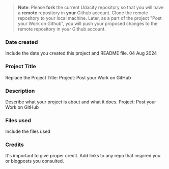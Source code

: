 >**Note**: Please **fork** the current Udacity repository so that you will have a **remote** repository in **your** Github account. Clone the remote repository to your local machine. Later, as a part of the project "Post your Work on Github", you will push your proposed changes to the remote repository in your Github account.

### Date created
Include the date you created this project and README file.
04 Aug 2024

### Project Title
Replace the Project Title: Project: Post your Work on GitHub

### Description
Describe what your project is about and what it does. Project: Post your Work on GitHub

### Files used
Include the files used

### Credits
It's important to give proper credit. Add links to any repo that inspired you or blogposts you consulted.


